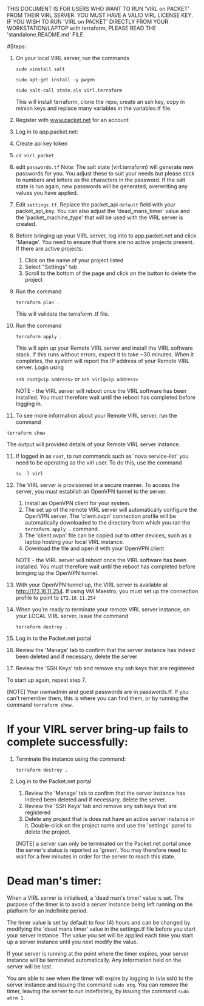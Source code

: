 THIS DOCUMENT IS FOR USERS WHO WANT TO RUN 'VIRL on PACKET' FROM THEIR VIRL SERVER. YOU MUST HAVE A VALID VIRL LICENSE KEY. IF YOU WISH TO RUN 'VIRL on PACKET' DIRECTLY FROM YOUR WORKSTATION/LAPTOP with terraform, PLEASE READ THE 'standalone.README.md' FILE.

#Steps:

1. On your local VIRL server, run the commands

   `sudo vinstall salt`
   
   `sudo apt-get install -y pwgen`
   
   `sudo salt-call state.sls virl.terraform`
   
   This will install terraform, clone the repo, create an ssh key, copy in minion keys and replace many variables in the variables.tf file.
   
2. Register with www.packet.net for an account

3. Log in to app.packet.net:
  3. Create api key token

4. `cd virl_packet`

5. edit `passwords.tf` Note: The salt state (virl.terraform) will generate new passwords for you. You adjust these to suit your needs but please stick to numbers and letters as the characters in the password. If the salt state is run again, new passwords will be generated, overwriting any values you have applied. 

6. Edit `settings.tf`. Replace the packet_api `default` field with your packet_api_key. You can also adjust the 'dead_mans_timer' value and the 'packet_machine_type' that will be used with the VIRL server is created.

7. Before bringing up your VIRL server, log into to app.packet.net and click 'Manage'. You need to ensure that there are no active projects present. If there are active projects:

    1. Click on the name of your project listed
    2. Select "Settings" tab
    3. Scroll to the bottom of the page and click on the button to delete the project

8. Run the command 

   `terraform plan .`
   
   This will validate the terraform .tf file.
   
9. Run the command 

   `terraform apply .`     
   
   This will spin up your Remote VIRL server and install the VIRL software stack. If this runs without errors, expect it to take ~30 minutes. When it completes, the system will report the IP address of your Remote VIRL server. Login using
   
    `ssh root@<ip address>` or `ssh virl@<ip address>`
    
    NOTE - the VIRL server will reboot once the VIRL software has been installed. You must therefore wait until the reboot has completed before logging in.

10. To see more information about your Remote VIRL server, run the command 

   `terraform show` 
   
   The output will provided details of your Remote VIRL server instance.


11. If logged in as `root`, to run commands such as 'nova service-list' you need to be operating as the virl user. To do this, use the command
 
    `su -l virl`

12. The VIRL server is provisioned in a secure manner. To access the server, you must establish an OpenVPN tunnel to the server.
    1. Install an OpenVPN client for your system.
    2. The set up of the remote VIRL server will automatically configure the OpenVPN server. The 'client.ovpn' connection profile will be automatically downloaded to the directory from which you ran the `terraform apply .` command. 
    3. The 'client.ovpn' file can be copied out to other devices, such as a laptop hosting your local VIRL instance.
    4. Download the file and open it with your OpenVPN client
   
    NOTE - the VIRL server will reboot once the VIRL software has been installed. You must therefore wait until the reboot has completed before bringing up the OpenVPN tunnel.
    
13. With your OpenVPN tunnel up, the VIRL server is available at http://172.16.11.254.
    If using VM Maestro, you must set up the connection profile to point to `172.16.11.254`

14. When you're ready to terminate your remote VIRL server instance, on your LOCAL VIRL server, issue the command 
 
    `terraform destroy .`

15. Log in to the Packet.net portal
   1. Review the 'Manage' tab to confirm that the server instance has indeed been deleted and if necessary, delete the server
   2. Review the 'SSH Keys' tab and remove any ssh keys that are registered

To start up again, repeat step 7.

[NOTE] Your uwmadmin and guest passwords are in passwords.tf. If you can't remember them, this is where you can find them, or by running the command `terraform show`.

# If your VIRL server bring-up fails to complete successfully:

1. Terminate the instance using the command:

   `terraform destroy .`

2. Log in to the Packet.net portal
   1. Review the 'Manage' tab to confirm that the server instance has indeed been deleted and if necessary, delete the server.
   2. Review the 'SSH Keys' tab and remove any ssh keys that are registered
   3. Delete any project that is does not have an active server instance in it. Double-click on the project name and use the 'settings' panel to delete the project.
    
   [NOTE] a server can only be terminated on the Packet.net portal once the server's status is reported as 'green'. You may therefore need to wait for a few minutes in order for the server to reach this state.

# Dead man's timer:

When a VIRL server is initialised, a 'dead man's timer' value is set. The purpose of the timer is to avoid a server instance being left running on the platform for an indefinite period. 

The timer value is set by default to four (4) hours and can be changed by modifying the 'dead mans timer' value in the settings.tf file before you start your server instance. The value you set will be applied each time you start up a server instance until you next modify the value.

If your server is running at the point where the timer expires, your server instance will be terminated automatically. Any information held on the server will be lost.

You are able to see when the timer will expire by logging in (via ssh) to the server instance and issuing the command `sudo atq`. You can remove the timer, leaving the server to run indefinitely, by issuing the command `sudo atrm 1`.
